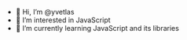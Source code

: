 - 👋 Hi, I’m @yvetlas
- 👀 I’m interested in JavaScript
- 🌱 I’m currently learning JavaScript and its libraries


<!---
yvetlas/yvetlas is a ✨ special ✨ repository because its `README.md` (this file) appears on your GitHub profile.
You can click the Preview link to take a look at your changes.
--->
